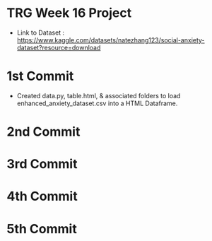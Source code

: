 # TRG Week 16 Project

- Link to Dataset : https://www.kaggle.com/datasets/natezhang123/social-anxiety-dataset?resource=download

# 1st Commit

- Created data.py, table.html, & associated folders to load enhanced_anxiety_dataset.csv into a HTML Dataframe.

# 2nd Commit

# 3rd Commit

# 4th Commit

# 5th Commit